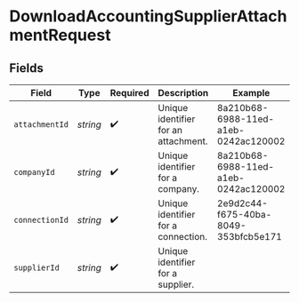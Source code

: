 # DownloadAccountingSupplierAttachmentRequest


## Fields

| Field                                | Type                                 | Required                             | Description                          | Example                              |
| ------------------------------------ | ------------------------------------ | ------------------------------------ | ------------------------------------ | ------------------------------------ |
| `attachmentId`                       | *string*                             | :heavy_check_mark:                   | Unique identifier for an attachment. | 8a210b68-6988-11ed-a1eb-0242ac120002 |
| `companyId`                          | *string*                             | :heavy_check_mark:                   | Unique identifier for a company.     | 8a210b68-6988-11ed-a1eb-0242ac120002 |
| `connectionId`                       | *string*                             | :heavy_check_mark:                   | Unique identifier for a connection.  | 2e9d2c44-f675-40ba-8049-353bfcb5e171 |
| `supplierId`                         | *string*                             | :heavy_check_mark:                   | Unique identifier for a supplier.    |                                      |